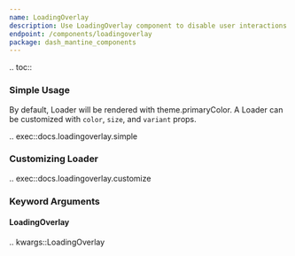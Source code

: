 ```yaml
---
name: LoadingOverlay
description: Use LoadingOverlay component to disable user interactions and indicate loading state.
endpoint: /components/loadingoverlay
package: dash_mantine_components
---
```


.. toc::

### Simple Usage

By default, Loader will be rendered with theme.primaryColor. A Loader can be customized with `color`, `size`, and
`variant` props.

.. exec::docs.loadingoverlay.simple

### Customizing Loader

.. exec::docs.loadingoverlay.customize

### Keyword Arguments

#### LoadingOverlay

.. kwargs::LoadingOverlay
